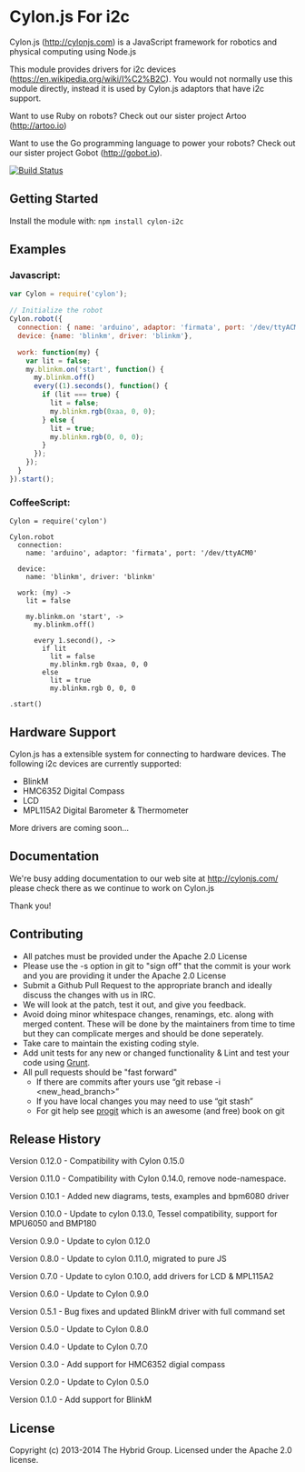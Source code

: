 # Cylon.js For i2c

Cylon.js (http://cylonjs.com) is a JavaScript framework for robotics and physical computing using Node.js

This module provides drivers for i2c devices (https://en.wikipedia.org/wiki/I%C2%B2C). You would not normally use this module directly, instead it is used by Cylon.js adaptors that have i2c support. 

Want to use Ruby on robots? Check out our sister project Artoo (http://artoo.io)

Want to use the Go programming language to power your robots? Check out our sister project Gobot (http://gobot.io).

[![Build Status](https://secure.travis-ci.org/hybridgroup/cylon-i2c.png?branch=master)](http://travis-ci.org/hybridgroup/cylon-i2c)

## Getting Started

Install the module with: `npm install cylon-i2c`

## Examples

### Javascript:
```javascript
var Cylon = require('cylon');

// Initialize the robot
Cylon.robot({
  connection: { name: 'arduino', adaptor: 'firmata', port: '/dev/ttyACM0' },
  device: {name: 'blinkm', driver: 'blinkm'},

  work: function(my) {
    var lit = false;
    my.blinkm.on('start', function() {
      my.blinkm.off()
      every((1).seconds(), function() {
        if (lit === true) {
          lit = false;
          my.blinkm.rgb(0xaa, 0, 0);
        } else {
          lit = true;
          my.blinkm.rgb(0, 0, 0);
        }
      });
    });
  }
}).start();
```

### CoffeeScript:
```
Cylon = require('cylon')

Cylon.robot
  connection:
    name: 'arduino', adaptor: 'firmata', port: '/dev/ttyACM0'

  device:
    name: 'blinkm', driver: 'blinkm'

  work: (my) ->
    lit = false

    my.blinkm.on 'start', ->
      my.blinkm.off()

      every 1.second(), ->
        if lit
          lit = false
          my.blinkm.rgb 0xaa, 0, 0
        else
          lit = true
          my.blinkm.rgb 0, 0, 0      

.start()
```

## Hardware Support
Cylon.js has a extensible system for connecting to hardware devices. The following i2c devices are currently supported:

  - BlinkM
  - HMC6352 Digital Compass
  - LCD
  - MPL115A2 Digital Barometer & Thermometer
  
More drivers are coming soon...

## Documentation
We're busy adding documentation to our web site at http://cylonjs.com/ please check there as we continue to work on Cylon.js

Thank you!

## Contributing
* All patches must be provided under the Apache 2.0 License
* Please use the -s option in git to "sign off" that the commit is your work and you are providing it under the Apache 2.0 License
* Submit a Github Pull Request to the appropriate branch and ideally discuss the changes with us in IRC.
* We will look at the patch, test it out, and give you feedback.
* Avoid doing minor whitespace changes, renamings, etc. along with merged content. These will be done by the maintainers from time to time but they can complicate merges and should be done seperately.
* Take care to maintain the existing coding style.
* Add unit tests for any new or changed functionality & Lint and test your code using [Grunt](http://gruntjs.com/).
* All pull requests should be "fast forward"
  * If there are commits after yours use “git rebase -i <new_head_branch>”
  * If you have local changes you may need to use “git stash”
  * For git help see [progit](http://git-scm.com/book) which is an awesome (and free) book on git

## Release History

Version 0.12.0 - Compatibility with Cylon 0.15.0

Version 0.11.0 - Compatibility with Cylon 0.14.0, remove node-namespace.

Version 0.10.1 - Added new diagrams, tests, examples and bpm6080 driver

Version 0.10.0 - Update to cylon 0.13.0, Tessel compatibility, support for MPU6050 and BMP180

Version 0.9.0 - Update to cylon 0.12.0

Version 0.8.0 - Update to cylon 0.11.0, migrated to pure JS

Version 0.7.0 - Update to cylon 0.10.0, add drivers for LCD & MPL115A2

Version 0.6.0 - Update to Cylon 0.9.0

Version 0.5.1 - Bug fixes and updated BlinkM driver with full command set

Version 0.5.0 - Update to Cylon 0.8.0

Version 0.4.0 - Update to Cylon 0.7.0

Version 0.3.0 - Add support for HMC6352 digial compass

Version 0.2.0 - Update to Cylon 0.5.0

Version 0.1.0 - Add support for BlinkM

## License
Copyright (c) 2013-2014 The Hybrid Group. Licensed under the Apache 2.0 license.
